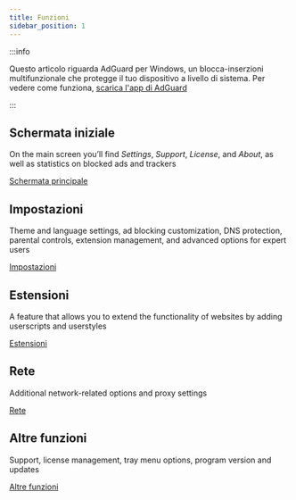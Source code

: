 ```yaml
---
title: Funzioni
sidebar_position: 1
---
```


:::info

Questo articolo riguarda AdGuard per Windows, un blocca-inserzioni multifunzionale che protegge il tuo dispositivo a livello di sistema. Per vedere come funziona, [scarica l'app di AdGuard](https://agrd.io/download-kb-adblock)

:::

## Schermata iniziale

On the main screen you’ll find _Settings_, _Support_, _License_, and _About_, as well as statistics on blocked ads and trackers

[Schermata principale](/adguard-for-windows/features/home-screen/)

## Impostazioni

Theme and language settings, ad blocking customization, DNS protection, parental controls, extension management, and advanced options for expert users

[Impostazioni](/adguard-for-windows/features/settings/)

## Estensioni

A feature that allows you to extend the functionality of websites by adding userscripts and userstyles

[Estensioni](/adguard-for-windows/features/extensions/)

## Rete

Additional network-related options and proxy settings

[Rete](/adguard-for-windows/features/network/)

## Altre funzioni

Support, license management, tray menu options, program version and updates

[Altre funzioni](/adguard-for-windows/features/others/)
